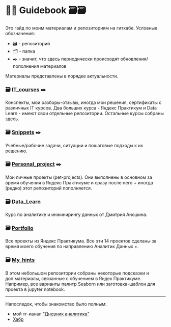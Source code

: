 # 👩‍💻 Guidebook 🗃️🗃️

Это гайд по моим материалам и репозиториям на гитхабе. Условные обозначения:

- 🗃️ - репозиторий
- 🗂️ - папка
- ✒️ - значит, что здесь периодически происходят обновления/пополнения материалов

Материалы представлены в порядке актуальности.
  

### 🗃️ [IT_courses](https://github.com/Malakhova-Natalya/IT_courses) ✒️ 
Конспекты, мои разборы-отзывы, иногда мои решения, сертификаты с различных IT курсов. Два больших курса - Яндекс Практикум и Data Learn - имеют свои отдельные репозитории. Остальные курсы собраны здесь.


### 🗃️ [Snippets](https://github.com/Malakhova-Natalya/Snippets) ✒️ 
Учебные/рабочие задачи, ситуации и пошаговые подходы к их решению.


### 🗃️ [Personal_project](https://github.com/Malakhova-Natalya/Personal_project) ✒️ 
Мои личные проекты (pet-projects). Они выполнены в основном за время обучения в Яндекс Практикуме и сразу после него + иногда (редко) этот репозиторий пополняется.


### 🗃️ [Data_Learn](https://github.com/Malakhova-Natalya/Data_Learn)
Курс по аналитике и инжинирингу данных от Дмитрия Аношина.


### 🗃️ [Portfolio](https://github.com/Malakhova-Natalya/Portfolio)
Все проекты из Яндекс Практикума. Все эти 14 проектов сделаны за время моего обучения по направлению Аналитик Данных +.


### 🗃️ [My_hints](https://github.com/Malakhova-Natalya/My_hints)
В этом небольшом репозитории собраны некоторые подсказки и доп.материалы, связанные с обучением в Яндек Практикуме. Например, все варианты палитр Seaborn или заготовка-шаблон для проекта в jupyter notebook.

------------------------

Напоследок, чтобы знакомство было полным:
- мой тг-канал ["Дневник аналитика"](t.me/diary_musician_analyst)
- [Хабр](https://habr.com/ru/users/Malakhova-Natalya/publications/articles/)
